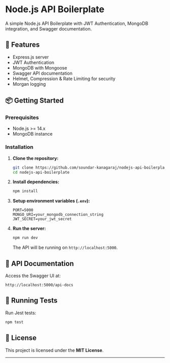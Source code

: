 # Node.js API Boilerplate

A simple Node.js API Boilerplate with JWT Authentication, MongoDB integration, and Swagger documentation.

## 🚀 Features

- Express.js server
- JWT Authentication
- MongoDB with Mongoose
- Swagger API documentation
- Helmet, Compression & Rate Limiting for security
- Morgan logging

## 📦 Getting Started

### Prerequisites

- Node.js >= 14.x
- MongoDB instance

### Installation

1. **Clone the repository:**

   ```bash
   git clone https://github.com/soundar-kanagaraj/nodejs-api-boilerplate.git
   cd nodejs-api-boilerplate
   ```

2. **Install dependencies:**

   ```bash
   npm install
   ```

3. **Setup environment variables (`.env`):**

   ```env
   PORT=5000
   MONGO_URI=your_mongodb_connection_string
   JWT_SECRET=your_jwt_secret
   ```

4. **Run the server:**

   ```bash
   npm run dev
   ```

   The API will be running on `http://localhost:5000`.

## 📖 API Documentation

Access the Swagger UI at:

```
http://localhost:5000/api-docs
```

## 🧪 Running Tests

Run Jest tests:

```bash
npm test
```

## 📄 License

This project is licensed under the **MIT License**.

---
